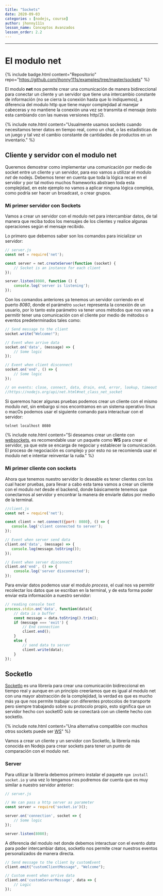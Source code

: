 ```yaml
---
title: "Sockets"
date: 2020-09-03
categories : [nodejs, course]
author: jhonny111s
lesson_name: Conceptos Avanzados
lesson_order: 2.2
---
```


--------------

# El modulo net

{% include badge.html content="Repositorio" repo="https://github.com/jhonny111s/examples/tree/master/sockets" %}

El modulo **net** nos permite crear una comunicación de manera bidireccional para conectar un cliente y un servidor que tiene una intercambio constante de información (no se cierra la conexión hasta que lo indiquemos), a diferencia del modulo http que tiene mayor complejidad al manejar cabeceras y no mantiene la conexión una vez se transmita el mensaje (esto esta cambiando con las nuevas versiones http/2).

{% include note.html content="Usualmente usamos sockets cuando necesitamos tener datos en tiempo real, como un chat, o las estadísticas de un juego y tal vez el cambio constante de cantidades de productos en un inventario." %}

## Cliente y servidor con el modulo net

Queremos demostrar como implementar una comunicación por medio de socket entre un cliente y un servidor, para eso vamos a utilizar el modulo *net* de nodejs. Debemos tener en cuenta que toda la lógica recae en el servidor y por tal motivo muchos frameworks abstraen toda esta complejidad, en este ejemplo no vamos a aplicar ninguna lógica compleja, como podría ser hacer un broadcast, o crear grupos.

### Mi primer servidor con Sockets

Vamos a crear un servidor con el modulo net para intercambiar datos, de tal manera que reciba todos los mensajes de los clientes y realice algunas operaciones según el mensaje recibido.

Lo primero que debemos saber son los comandos para inicializar un servidor:

~~~javascript
// server.js
const net = require('net');

const server = net.createServer(function (socket) {
    // Socket is an instance for each client
});

server.listen(8080, function () {
    console.log('server is listening');
});
~~~

Con los comandos anteriores ya tenemos un servidor corriendo en el puerto *8080*, donde el parámetro `socket` representa la conexión de un usuario, por lo tanto este parámetro va tener unos métodos que nos van a permitir tener una comunicación con el cliente por medio de métodos o eventos predeterminados tales como:

~~~javascript
// Send message to the client
socket.write("Welcome!");

// Event when arrive data
socket.on('data', (message) => {
    // Some logic
});

// Event when client disconnect
socket.on('end', () => {
    // Some logic
});

// on events: close, connect, data, drain, end, error, lookup, timeout
//https://nodejs.org/api/net.html#net_class_net_socket
~~~

Si queremos hacer algunas pruebas podemos crear un cliente con el mismo modulo *net*, sin embargo si nos encontramos en un sistema operativo linux o macOs podemos usar el siguiente comando para interactuar con el servidor:

~~~bash
telnet localhost 8080
~~~

{% include note.html content="Si deseamos crear un cliente con [websockets](https://developer.mozilla.org/en-US/docs/Web/API/WebSockets_API/Writing_WebSocket_servers), es recomendable usar un paquete como **WS** para crear el servidor, ya que este se encarga de negociar y establecer la comunicación. El proceso de negociación es complejo y por esto no se recomienda usar el modulo net e intentar reinventar la ruda." %}

### Mi primer cliente con sockets

Ahora que tenemos nuestro servidor lo deseable es tener clientes con los cual hacer pruebas, para llevar a cabo esta tarea vamos a crear un cliente con el modulo *net* desde el backend, donde básicamente tenemos que conectarnos al servidor y encontrar la manera de enviarle datos por medio de la terminal.

~~~javascript
//client.js
const net = require('net');

const client = net.connect({port: 8080}, () => {
   console.log('client connected to server');
});

// Event when server send data
client.on('data', (message) => {
   console.log(message.toString());
});

// Event when server disconnect
client.on('end', () => {
    console.log('server disconnected');
});
~~~

Para enviar datos podemos usar el modulo *process*, el cual nos va permitir recolectar los datos que se escriban en la terminal, y de esta forma poder enviar esta información a nuestro servidor:

~~~javascript
// reading console text
process.stdin.on('data', function(data){
    // data is a buffer
    const message = data.toString().trim();
    if (message === 'exit') {
        // End connection
        client.end();
    }
    else {
        // send data to server
        client.write(data);
    }
});
~~~

## SocketIo

[SocketIo](https://socket.io/docs/) es una librería para crear una comunicación bidireccional en tiempo real y aunque en un principio creeríamos que es igual al modulo net con una mayor abstracción de la complejidad, la verdad es que es mucho más ya que nos permite trabajar con diferentes protocolos de transporte pero siempre trabajando sobre su protocolo propio, esto significa que un servidor hecho con socketIO solo se conectará con un cliente hecho con socketIo.

{% include note.html content="Una alternativa compatible con muchos otros sockets puede ser [WS](https://github.com/websockets/ws)" %}

Vamos a crear un cliente y un servidor con SocketIo, la librería más conocida en Nodejs para crear sockets para tener un punto de comparación con el modulo *net*.

### Server

Para utilizar la librería debemos primero instalar el paquete `npm install socket.io` y una vez lo tengamos nos podremos dar cuenta que es muy similar a nuestro servidor anterior:

~~~javascript
// server.js

// We can pass a http server as parameter
const server = require('socket.io')();

server.on('connection', socket => {
    // Some logic
});

server.listen(8080);
~~~

A diferencia del modulo net donde debemos interactuar con el evento *data* para poder intercambiar datos, socketIo nos permite crear nuestros eventos personalizados de manera directa.

~~~javascript
// Send message to the client by customEvent
client.emit("customClientMessage", "Welcome");

// Custom event when arrive data
client.on('customServerMessage', data => {
    // Logic
});
~~~
